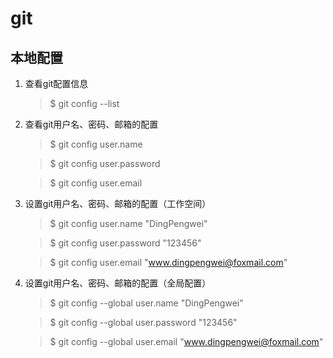 # git 

## 本地配置

1. 查看git配置信息
   > $ git config --list

1. 查看git用户名、密码、邮箱的配置
   > $ git config user.name
   
   > $ git config user.password
   
   > $ git config user.email
 
 
1. 设置git用户名、密码、邮箱的配置（工作空间）
   > $ git config user.name "DingPengwei"
   
   > $ git config user.password "123456"
   
   > $ git config user.email "www.dingpengwei@foxmail.com"
   
1. 设置git用户名、密码、邮箱的配置（全局配置）
   > $ git config --global user.name "DingPengwei"
   
   > $ git config --global user.password "123456"
   
   > $ git config --global user.email "www.dingpengwei@foxmail.com"

